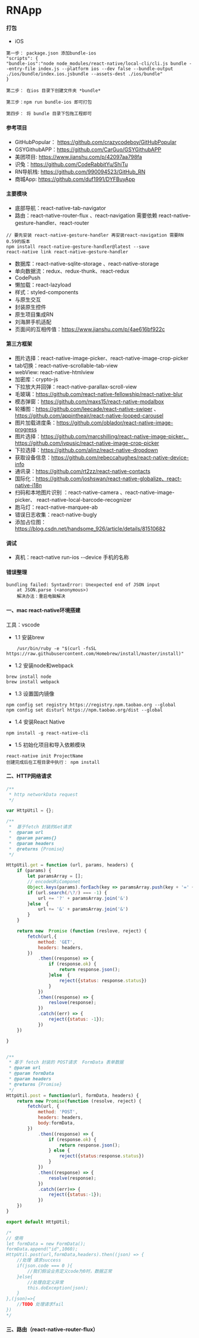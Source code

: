 # RNApp

#### 打包
- iOS
```
第一步： package.json 添加bundle-ios
"scripts": {
"bundle-ios":"node node_modules/react-native/local-cli/cli.js bundle --entry-file index.js --platform ios --dev false --bundle-output ./ios/bundle/index.ios.jsbundle --assets-dest ./ios/bundle"
}

第二步： 在ios 目录下创建文件夹 *bundle*

第三步：npm run bundle-ios 即可打包

第四步： 将 bundle 目录下包拖工程即可

```

#### 参考项目
- GitHubPopular： https://github.com/crazycodeboy/GitHubPopular
- GSYGithubAPP：https://github.com/CarGuo/GSYGithubAPP
- 美团项目: https://www.jianshu.com/p/42097aa798fa
- 识兔：https://github.com/CodeRabbitYu/ShiTu
- RN导航栈: https://github.com/990094523/GitHub_RN
- 商城App: https://github.com/duf1991/DYFBuyApp

#### 主要模块
- 底部导航：react-native-tab-navigator
- 路由：react-native-router-flux 、react-navigation 需要依赖 react-native-gesture-handler、react-router
```
// 要先安装 react-native-gesture-handler 再安装react-navigation 需要RN 0.59的版本
npm install react-native-gesture-handler@latest --save
react-native link react-native-gesture-handler
```
- 数据库：react-native-sqlite-storage  、react-native-storage
- 单向数据流：redux、redux-thunk、react-redux
- CodePush
- 懒加载：react-lazyload
- 样式：styled-components
- 与原生交互
- 封装原生控件
- 原生项目集成RN
- 刘海屏手机适配
- 页面间的互相传值：https://www.jianshu.com/p/4ae616bf922c

#### 第三方框架
- 图片选择：react-native-image-picker、react-native-image-crop-picker
- tab切换：react-native-scrollable-tab-view
-  webView: react-native-htmlview
- 加密库：crypto-js
- 下拉放大并回弹：react-native-parallax-scroll-view
- 毛玻璃：https://github.com/react-native-fellowship/react-native-blur
- 模态弹窗：https://github.com/maxs15/react-native-modalbox
- 轮播图：https://github.com/leecade/react-native-swiper 、https://github.com/appintheair/react-native-looped-carousel
- 图片加载进度条：https://github.com/oblador/react-native-image-progress
- 图片选择：https://github.com/marcshilling/react-native-image-picker、https://github.com/ivpusic/react-native-image-crop-picker
- 下拉选择：https://github.com/alinz/react-native-dropdown
- 获取设备信息：https://github.com/rebeccahughes/react-native-device-info
- 通讯录：https://github.com/rt2zz/react-native-contacts
- 国际化：https://github.com/joshswan/react-native-globalize、react-native-i18n
- 扫码和本地图片识别 ：react-native-camera 、react-native-image-picker、 react-native-local-barcode-recognizer
- 跑马灯：react-native-marquee-ab
- 错误日志收集：react-native-bugly
- 添加占位图：https://blog.csdn.net/handsome_926/article/details/81510682


#### 调试
- 真机：react-native run-ios --device  手机的名称

#### 错误整理
```
bundling failed: SyntaxError: Unexpected end of JSON input
    at JSON.parse (<anonymous>)
    解决办法：重启电脑解决
```

#### 一、mac react-native环境搭建

工具：vscode

- 1.1 安装brew
```
    /usr/bin/ruby -e "$(curl -fsSL https://raw.githubusercontent.com/Homebrew/install/master/install)"
```

- 1.2 安装node和webpack
```
brew install node
brew install webpack
```

- 1.3 设置国内镜像
```
npm config set registry https://registry.npm.taobao.org --global
npm config set disturl https://npm.taobao.org/dist --global
```

- 1.4 安装React Native
```
npm install -g react-native-cli
```

- 1.5 初始化项目和导入依赖模块
```
react-native init ProjectName
创建完成后在工程目录中执行： npm install 
```


#### 二、HTTP网络请求

```javascript
/**
 * http networkData request
 */

var HttpUtil = {};

/**
 *  基于fetch 封装的Get请求
 *  @param url
 *  @param params{}
 *  @param headers
 *  @returns {Promise}
 */

HttpUtil.get = function (url, params, headers) {
    if (params) {
        let paramsArray = [];
        // encodeURiComponet
        Object.keys(params).forEach(key => paramsArray.push(key + '=' + params[key]))
        if (url.search(/\?/) === -1) {
            url += '?' + paramsArray.join('&')
        }else  {
            url += '&' + paramsArray.join('&')
        }
    }

    return new  Promise (function (reslove, reject) {
        fetch(url,{
            method: 'GET',
            headers: headers,
        })
            .then((response) => {
                if (response.ok) {
                    return response.json();
                }else  {
                    reject({status: response.status})
                }
            })
            .then((response) => {
                reslove(response);
            })
            .catch((err) => {
                reject({status: -1});
            })
    })

}


/**
 * 基于 fetch 封装的 POST请求  FormData 表单数据
 * @param url
 * @param formData
 * @param headers
 * @returns {Promise}
 */
HttpUtil.post = function(url, formData, headers) {
    return new Promise(function (resolve, reject) {
        fetch(url, {
            method: 'POST',
            headers: headers,
            body:formData,
        })
            .then((response) => {
                if (response.ok) {
                    return response.json();
                } else {
                    reject({status:response.status})
                }
            })
            .then((response) => {
                resolve(response);
            })
            .catch((err)=> {
                reject({status:-1});
            })
    })
}

export default HttpUtil;

/*
// 使用
let formData = new FormData();
formData.append("id",1060);
HttpUtil.post(url,formData,headers).then((json) => {
    //处理 请求success
    if(json.code === 0 ){
        //我们假设业务定义code为0时，数据正常
    }else{
        //处理自定义异常
        this.doException(json);
    }
},(json)=>{
    //TODO 处理请求fail
})
*/
```

#### 三、路由（react-native-router-flux）

